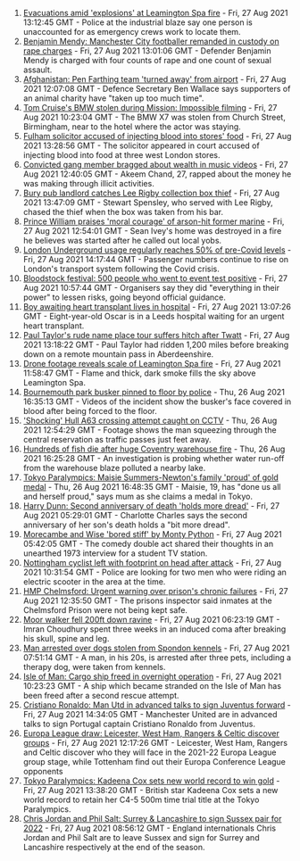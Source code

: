 1. [Evacuations amid 'explosions' at Leamington Spa fire](https://www.bbc.co.uk/news/uk-england-coventry-warwickshire-58357327?at_medium=RSS&at_campaign=KARANGA) - Fri, 27 Aug 2021 13:12:45 GMT - Police at the industrial blaze say one person is unaccounted for as emergency crews work to locate them.
2. [Benjamin Mendy: Manchester City footballer remanded in custody on rape charges](https://www.bbc.co.uk/news/uk-england-manchester-58353366?at_medium=RSS&at_campaign=KARANGA) - Fri, 27 Aug 2021 13:01:06 GMT - Defender Benjamin Mendy is charged with four counts of rape and one count of sexual assault.
3. [Afghanistan: Pen Farthing team 'turned away' from airport](https://www.bbc.co.uk/news/uk-england-essex-58354229?at_medium=RSS&at_campaign=KARANGA) - Fri, 27 Aug 2021 12:07:08 GMT - Defence Secretary Ben Wallace says supporters of an animal charity have "taken up too much time".
4. [Tom Cruise's BMW stolen during Mission: Impossible filming](https://www.bbc.co.uk/news/uk-england-birmingham-58356160?at_medium=RSS&at_campaign=KARANGA) - Fri, 27 Aug 2021 10:23:04 GMT - The BMW X7 was stolen from Church Street, Birmingham, near to the hotel where the actor was staying.
5. [Fulham solicitor accused of injecting blood into stores' food](https://www.bbc.co.uk/news/uk-england-london-58351768?at_medium=RSS&at_campaign=KARANGA) - Fri, 27 Aug 2021 13:28:56 GMT - The solicitor appeared in court accused of injecting blood into food at three west London stores.
6. [Convicted gang member bragged about wealth in music videos](https://www.bbc.co.uk/news/uk-england-nottinghamshire-58357528?at_medium=RSS&at_campaign=KARANGA) - Fri, 27 Aug 2021 12:40:05 GMT - Akeem Chand, 27, rapped about the money he was making through illicit activities.
7. [Bury pub landlord catches Lee Rigby collection box thief](https://www.bbc.co.uk/news/uk-england-manchester-58359182?at_medium=RSS&at_campaign=KARANGA) - Fri, 27 Aug 2021 13:47:09 GMT - Stewart Spensley, who served with Lee Rigby, chased the thief when the box was taken from his bar.
8. [Prince William praises 'moral courage' of arson-hit former marine](https://www.bbc.co.uk/news/uk-england-tees-58356422?at_medium=RSS&at_campaign=KARANGA) - Fri, 27 Aug 2021 12:54:01 GMT - Sean Ivey's home was destroyed in a fire he believes was started after he called out local yobs.
9. [London Underground usage regularly reaches 50% of pre-Covid levels](https://www.bbc.co.uk/news/uk-england-london-58360193?at_medium=RSS&at_campaign=KARANGA) - Fri, 27 Aug 2021 14:17:44 GMT - Passenger numbers continue to rise on London's transport system following the Covid crisis.
10. [Bloodstock festival: 500 people who went to event test positive](https://www.bbc.co.uk/news/uk-england-derbyshire-58341338?at_medium=RSS&at_campaign=KARANGA) - Fri, 27 Aug 2021 10:57:44 GMT - Organisers say they did "everything in their power" to lessen risks, going beyond official guidance.
11. [Boy awaiting heart transplant lives in hospital](https://www.bbc.co.uk/news/uk-england-leeds-58357933?at_medium=RSS&at_campaign=KARANGA) - Fri, 27 Aug 2021 13:07:26 GMT - Eight-year-old Oscar is in a Leeds hospital waiting for an urgent heart transplant.
12. [Paul Taylor's rude name place tour suffers hitch after Twatt](https://www.bbc.co.uk/news/uk-england-58357499?at_medium=RSS&at_campaign=KARANGA) - Fri, 27 Aug 2021 13:18:22 GMT - Paul Taylor had ridden 1,200 miles before breaking down on a remote mountain pass in Aberdeenshire.
13. [Drone footage reveals scale of Leamington Spa fire](https://www.bbc.co.uk/news/uk-england-coventry-warwickshire-58358533?at_medium=RSS&at_campaign=KARANGA) - Fri, 27 Aug 2021 11:58:47 GMT - Flame and thick, dark smoke fills the sky above Leamington Spa.
14. [Bournemouth park busker pinned to floor by police](https://www.bbc.co.uk/news/uk-england-dorset-58347979?at_medium=RSS&at_campaign=KARANGA) - Thu, 26 Aug 2021 16:35:13 GMT - Videos of the incident show the busker's face covered in blood after being forced to the floor.
15. ['Shocking' Hull A63 crossing attempt caught on CCTV](https://www.bbc.co.uk/news/uk-england-humber-58345196?at_medium=RSS&at_campaign=KARANGA) - Thu, 26 Aug 2021 12:54:29 GMT - Footage shows the man squeezing through the central reservation as traffic passes just feet away.
16. [Hundreds of fish die after huge Coventry warehouse fire](https://www.bbc.co.uk/news/uk-england-coventry-warwickshire-58348849?at_medium=RSS&at_campaign=KARANGA) - Thu, 26 Aug 2021 16:25:28 GMT - An investigation is probing whether water run-off from the warehouse blaze polluted a nearby lake.
17. [Tokyo Paralympics: Maisie Summers-Newton's family 'proud' of gold medal](https://www.bbc.co.uk/news/uk-england-northamptonshire-58349262?at_medium=RSS&at_campaign=KARANGA) - Thu, 26 Aug 2021 16:48:35 GMT - Maisie, 19, has "done us all and herself proud," says mum as she claims a medal in Tokyo.
18. [Harry Dunn: Second anniversary of death 'holds more dread'](https://www.bbc.co.uk/news/uk-england-northamptonshire-58346085?at_medium=RSS&at_campaign=KARANGA) - Fri, 27 Aug 2021 05:29:01 GMT - Charlotte Charles says the second anniversary of her son's death holds a "bit more dread".
19. [Morecambe and Wise 'bored stiff' by Monty Python](https://www.bbc.co.uk/news/uk-england-norfolk-58158598?at_medium=RSS&at_campaign=KARANGA) - Fri, 27 Aug 2021 05:42:05 GMT - The comedy double act shared their thoughts in an unearthed 1973 interview for a student TV station.
20. [Nottingham cyclist left with footprint on head after attack](https://www.bbc.co.uk/news/uk-england-nottinghamshire-58354514?at_medium=RSS&at_campaign=KARANGA) - Fri, 27 Aug 2021 10:31:54 GMT - Police are looking for two men who were riding an electric scooter in the area at the time.
21. [HMP Chelmsford: Urgent warning over prison's chronic failures](https://www.bbc.co.uk/news/uk-england-essex-58351013?at_medium=RSS&at_campaign=KARANGA) - Fri, 27 Aug 2021 12:35:50 GMT - The prisons inspector said inmates at the Chelmsford Prison were not being kept safe.
22. [Moor walker fell 200ft down ravine](https://www.bbc.co.uk/news/uk-england-manchester-58316917?at_medium=RSS&at_campaign=KARANGA) - Fri, 27 Aug 2021 06:23:19 GMT - Imran Choudhury spent three weeks in an induced coma after breaking his skull, spine and leg.
23. [Man arrested over dogs stolen from Spondon kennels](https://www.bbc.co.uk/news/uk-england-derbyshire-58351284?at_medium=RSS&at_campaign=KARANGA) - Fri, 27 Aug 2021 07:51:14 GMT - A man, in his 20s, is arrested after three pets, including a therapy dog, were taken from kennels.
24. [Isle of Man: Cargo ship freed in overnight operation](https://www.bbc.co.uk/news/world-europe-isle-of-man-58356190?at_medium=RSS&at_campaign=KARANGA) - Fri, 27 Aug 2021 10:23:23 GMT - A ship which became stranded on the Isle of Man has been freed after a second rescue attempt.
25. [Cristiano Ronaldo: Man Utd in advanced talks to sign Juventus forward](https://www.bbc.co.uk/sport/football/58359561?at_medium=RSS&at_campaign=KARANGA) - Fri, 27 Aug 2021 14:34:05 GMT - Manchester United are in advanced talks to sign Portugal captain Cristiano Ronaldo from Juventus.
26. [Europa League draw: Leicester, West Ham, Rangers & Celtic discover groups](https://www.bbc.co.uk/sport/football/58353604?at_medium=RSS&at_campaign=KARANGA) - Fri, 27 Aug 2021 12:17:26 GMT - Leicester, West Ham, Rangers and Celtic discover who they will face in the 2021-22 Europa League group stage, while Tottenham find out their Europa Conference League opponents
27. [Tokyo Paralympics: Kadeena Cox sets new world record to win gold](https://www.bbc.co.uk/sport/disability-sport/58352830?at_medium=RSS&at_campaign=KARANGA) - Fri, 27 Aug 2021 13:38:20 GMT - British star Kadeena Cox sets a new world record to retain her C4-5 500m time trial title at the Tokyo Paralympics.
28. [Chris Jordan and Phil Salt: Surrey & Lancashire to sign Sussex pair for 2022](https://www.bbc.co.uk/sport/cricket/58347869?at_medium=RSS&at_campaign=KARANGA) - Fri, 27 Aug 2021 08:56:12 GMT - England internationals Chris Jordan and Phil Salt are to leave Sussex and sign for Surrey and Lancashire respectively at the end of the season.
